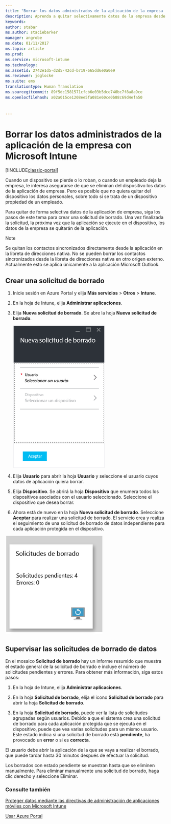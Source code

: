 ```yaml
---
title: "Borrar los datos administrados de la aplicación de la empresa | Microsoft Docs"
description: Aprenda a quitar selectivamente datos de la empresa desde dispositivos de forma remota.
keywords: 
author: stabar
ms.author: staciebarker
manager: angrobe
ms.date: 01/11/2017
ms.topic: article
ms.prod: 
ms.service: microsoft-intune
ms.technology: 
ms.assetid: 2742e1d5-d2d5-42cd-b719-665dd6e0a0e9
ms.reviewer: joglocke
ms.suite: ems
translationtype: Human Translation
ms.sourcegitcommit: 89f5dc1581571cfcb6e03b5dce740bc7f8a8a9ce
ms.openlocfilehash: a02a015ce1208ee5fa081e60ce0b88c69d4efa50


---
```


# <a name="wipe-managed-company-app-data-with-microsoft-intune"></a>Borrar los datos administrados de la aplicación de la empresa con Microsoft Intune

[!INCLUDE[classic-portal](../includes/classic-portal.md)]

Cuando un dispositivo se pierde o lo roban, o cuando un empleado deja la empresa, le interesa asegurarse de que se eliminan del dispositivo los datos de la aplicación de empresa. Pero es posible que no quiera quitar del dispositivo los datos personales, sobre todo si se trata de un dispositivo propiedad de un empleado.

Para quitar de forma selectiva datos de la aplicación de empresa, siga los pasos de este tema para crear una solicitud de borrado. Una vez finalizada la solicitud, la próxima vez que la aplicación se ejecute en el dispositivo, los datos de la empresa se quitarán de la aplicación.
>[!NOTE]
> Se quitan los contactos sincronizados directamente desde la aplicación en la libreta de direcciones nativa. No se pueden borrar los contactos sincronizados desde la libreta de direcciones nativa en otro origen externo. Actualmente esto se aplica únicamente a la aplicación Microsoft Outlook.



## <a name="create-a-wipe-request"></a>Crear una solicitud de borrado

1.  Inicie sesión en Azure Portal y elija **Más servicios** > **Otros** > **Intune**.

2.  En la hoja de Intune, elija **Administrar aplicaciones**.

3.  Elija **Nueva solicitud de borrado**. Se abre la hoja **Nueva solicitud de borrado**.

    ![Captura de pantalla de la hoja Nueva solicitud de borrado](../media/AppManagement/AzurePortal_MAM_NewWipeRequest.png)

4.  Elija **Usuario** para abrir la hoja **Usuario** y seleccione el usuario cuyos datos de aplicación quiera borrar.

5.  Elija **Dispositivo**.  Se abrirá la hoja **Dispositivo** que enumera todos los dispositivos asociados con el usuario seleccionado.  Seleccione el dispositivo que desea borrar.

6.  Ahora está de nuevo en la hoja **Nueva solicitud de borrado**. Seleccione **Aceptar** para realizar una solicitud de borrado. El servicio crea y realiza el seguimiento de una solicitud de borrado de datos independiente para cada aplicación protegida en el dispositivo.

![Captura de pantalla del icono Solicitudes de borrado ](../media/AppManagement/AzurePortal_MAM_WipeRequestsSummary.png)

## <a name="monitor-your-wipe-requests"></a>Supervisar las solicitudes de borrado de datos

En el mosaico **Solicitud de borrado** hay un informe resumido que muestra el estado general de la solicitud de borrado e incluye el número de solicitudes pendientes y errores. Para obtener más información, siga estos pasos:

1.  En la hoja de Intune, elija **Administrar aplicaciones**.

2.  En la hoja **Solicitud de borrado**, elija el icono **Solicitud de borrado** para abrir la hoja **Solicitud de borrado**.

3.  En la hoja **Solicitud de borrado**, puede ver la lista de solicitudes agrupadas según usuarios. Debido a que el sistema crea una solicitud de borrado para cada aplicación protegida que se ejecuta en el dispositivo, puede que vea varias solicitudes para un mismo usuario. Este estado indica si una solicitud de borrado está **pendiente**, ha provocado un **error** o si es **correcta**.

El usuario debe abrir la aplicación de la que se vaya a realizar el borrado, que puede tardar hasta 30 minutos después de efectuar la solicitud.

Los borrados con estado pendiente se muestran hasta que se eliminen manualmente.  Para eliminar manualmente una solicitud de borrado, haga clic derecho y seleccione Eliminar.

### <a name="see-also"></a>Consulte también
[Proteger datos mediante las directivas de administración de aplicaciones móviles con Microsoft Intune](protect-app-data-using-mobile-app-management-policies-with-microsoft-intune.md)

[Usar Azure Portal](azure-portal-for-microsoft-intune-mam-policies.md)



<!--HONumber=Jan17_HO4-->


